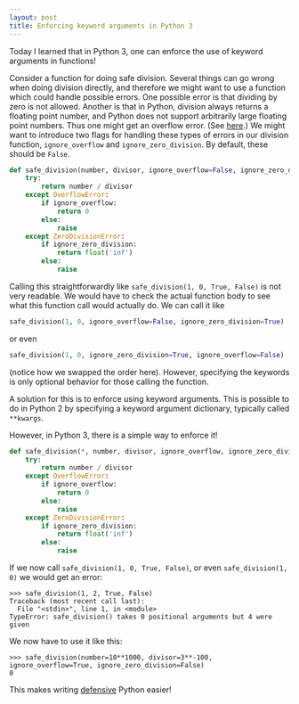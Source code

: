 ```yaml
---
layout: post
title: Enforcing keyword arguments in Python 3
---
```


Today I learned that in Python 3, one can enforce the use of keyword arguments in functions!

Consider a function for doing safe division. Several things can go wrong when doing division directly, and therefore we might want to use a function which could handle possible errors. One possible error is that dividing by zero is not allowed. Another is that in Python, division always returns a floating point number, and Python does not support arbitrarily large floating point numbers. Thus one might get an overflow error. (See [here](https://stackoverflow.com/questions/27946595/how-to-manage-division-of-huge-numbers-in-python).) We might want to introduce two flags for handling these types of errors in our division function, `ignore_overflow` and `ignore_zero_division`. By default, these should be `False`.

```python
def safe_division(number, divisor, ignore_overflow=False, ignore_zero_division=False):
    try:
        return number / divisor
    except OverflowError:
        if ignore_overflow:
            return 0
        else:
            raise
    except ZeroDivisionError:
        if ignore_zero_division:
            return float('inf')
        else:
            raise
```

Calling this straightforwardly like `safe_division(1, 0, True, False)` is not very readable. We would have to check the actual function body to see what this function call would actually do. We can call it like 

```python
safe_division(1, 0, ignore_overflow=False, ignore_zero_division=True)
```
or even

```python
safe_division(1, 0, ignore_zero_division=True, ignore_overflow=False)
```
(notice how we swapped the order here). However, specifying the keywords is only optional behavior for those calling the function.

A solution for this is to enforce using keyword arguments. This is possible to do in Python 2 by specifying a keyword argument dictionary, typically called `**kwargs`. 

However, in Python 3, there is a simple way to enforce it!

```python
def safe_division(*, number, divisor, ignore_overflow, ignore_zero_division):
    try:
        return number / divisor
    except OverflowError:
        if ignore_overflow:
            return 0
        else:
            raise
    except ZeroDivisionError:
        if ignore_zero_division:
            return float('inf')
        else:
            raise
```
If we now call `safe_division(1, 0, True, False)`, or even `safe_division(1, 0)` we would get an error:

```python-traceback
>>> safe_division(1, 2, True, False)
Traceback (most recent call last):
  File "<stdin>", line 1, in <module>
TypeError: safe_division() takes 0 positional arguments but 4 were given
```

We now have to use it like this:

```python-traceback
>>> safe_division(number=10**1000, divisor=3**-100,
ignore_overflow=True, ignore_zero_division=False)
0
```

This makes writing [defensive](https://en.wikipedia.org/wiki/Defensive_programming) Python easier!
